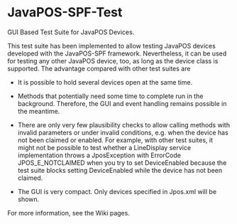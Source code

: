 # JavaPOS-SPF-Test
GUI Based Test Suite for JavaPOS Devices.

This test suite has been implemented to allow testing JavaPOS devices developed with the JavaPOS-SPF framework.
Nevertheless, it can be used for testing any other JavaPOS device, too, as long as the device class is supported.
The advantage compared with other test suites are
- It is possible to hold several devices open at the same time.

- Methods that potentially need some time to complete run in the background. Therefore, the GUI and event handling
remains possible in the meantime.

- There are only very few plausibility checks to allow calling methods with invalid parameters or under invalid conditions,
e.g. when the device has not been claimed or enabled. For example, with other test suites, it might not be possible to test whether
a LineDisplay service implementation throws a JposException with ErrorCode JPOS_E_NOTCLAIMED when you try to set DeviceEnabled
because the test suite blocks setting DeviceEnabled while the device has not been claimed.

- The GUI is very compact. Only devices specified in Jpos.xml will be shown.

For more information, see the Wiki pages.
